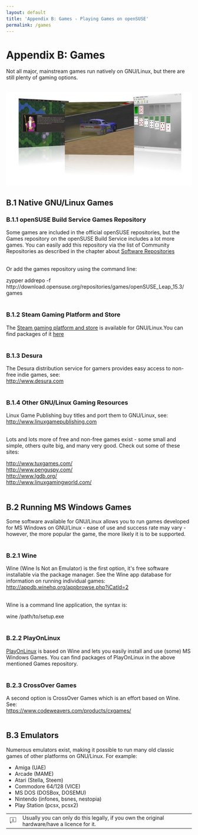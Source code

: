 ```yaml
---
layout: default
title: 'Appendix B: Games - Playing Games on openSUSE'
permalink: /games
---
```


# Appendix B: Games

Not all major, mainstream games run natively on GNU/Linux, but there are still plenty of gaming options.<br /><br />

<center><img src="images/pics/spil.jpg" alt="spil" class="pic" /></center>



## B.1 Native GNU/Linux Games



### B.1.1 openSUSE Build Service Games Repository

Some games are included in the official openSUSE repositories, but the Games repository on the openSUSE Build Service includes a lot more games. You can easily add this repository via the list of Community Repositories as described in the chapter about <a href="repositories.php">Software Repositories</a><br /><br />

Or add the games repository using the command line:
<div class="clroot">zypper addrepo -f http://download.opensuse.org/repositories/games/openSUSE_Leap_15.3/ games</div><br />



### B.1.2 Steam Gaming Platform and Store

The <a href="http://store.steampowered.com/browse/linux/" target="_blank">Steam gaming platform and store</a> is available for GNU/Linux.You can find packages of it <a href="http://software.opensuse.org/package/steam" target="_blank">here</a><br /><br />



### B.1.3 Desura

The Desura distribution service for gamers provides easy access to non-free indie games, see:<br />
<a href="http://www.desura.com" target="_blank">http://www.desura.com</a><br /><br />



### B.1.4 Other GNU/Linux Gaming Resources

Linux Game Publishing buy titles and port them to GNU/Linux, see:<br />
<a href="http://www.linuxgamepublishing.com" target="_blank">http://www.linuxgamepublishing.com</a><br /><br />

Lots and lots more of free and non-free games exist - some small and simple, others quite big, and many very good. Check out some of these sites:<br />

<a href="http://www.tuxgames.com/" target="_blank">http://www.tuxgames.com/</a><br />
<a href="http://www.penguspy.com/" target="_blank">http://www.penguspy.com/</a><br />
<a href="http://www.lgdb.org/" target="_blank">http://www.lgdb.org/</a><br />
<a href="http://www.linuxgamingworld.com/" target="_blank">http://www.linuxgamingworld.com/</a><br /><br />



## B.2 Running MS Windows Games

Some software available for GNU/Linux allows you to run games developed for MS Windows on GNU/Linux - ease of use and success rate may vary - however, the more popular the game, the more likely it is to be supported.<br /><br />



### B.2.1 Wine

Wine (Wine Is Not an Emulator) is the first option, it's free software installable via the package manager. See the Wine app database for information on running individual games:<br />
<a href="http://appdb.winehq.org/appbrowse.php?iCatId=2" target="_blank">http://appdb.winehq.org/appbrowse.php?iCatId=2</a><br /><br />

Wine is a command line application, the syntax is:
<div class="cl">wine /path/to/setup.exe</div><br />



### B.2.2 PlayOnLinux

<a href="http://www.playonlinux.com/" target="_blank">PlayOnLinux</a> is based on Wine and lets you easily install and use (some) MS Windows Games. You can find packages of PlayOnLinux in the above mentioned Games repository.<br /><br />



### B.2.3 CrossOver Games

A second option is CrossOver Games which is an effort based on Wine. See:<br />
<a href="https://www.codeweavers.com/products/cxgames/" target="_blank">https://www.codeweavers.com/products/cxgames/</a><br /><br />



## B.3 Emulators

Numerous emulators exist, making it possible to run many old classic games of other platforms on GNU/Linux. For example:<br />

<ul>
  <li>Amiga (UAE)</li>
  <li>Arcade (MAME)</li>
  <li>Atari (Stella, Steem)</li>
  <li>Commodore 64/128 (VICE)</li>
  <li>MS DOS (DOSBox, DOSEMU)</li>
  <li>Nintendo (infones, bsnes, nestopia)</li>
  <li>Play Station (pcsx, pcsx2)</li>

</ul>

<div class="tip">
<table>
<tbody>
<tr>
<td><img src="images/pics/tip.png" alt="tip" /></td>
<td>Usually you can only do this legally, if you own the original hardware/have a licence for it.</td>
</tr>
</tbody>
</table>
</div><br />
